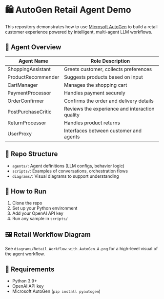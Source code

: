 # 🛍️ AutoGen Retail Agent Demo

This repository demonstrates how to use [Microsoft AutoGen](https://github.com/microsoft/autogen) to build a retail customer experience powered by intelligent, multi-agent LLM workflows.

## 🧠 Agent Overview

| Agent Name          | Role Description                                 |
|---------------------|--------------------------------------------------|
| ShoppingAssistant   | Greets customer, collects preferences            |
| ProductRecommender  | Suggests products based on input                 |
| CartManager         | Manages the shopping cart                        |
| PaymentProcessor    | Handles payment securely                         |
| OrderConfirmer      | Confirms the order and delivery details          |
| PostPurchaseCritic  | Reviews the experience and interaction quality   |
| ReturnProcessor     | Handles product returns                          |
| UserProxy           | Interfaces between customer and agents           |

## 📂 Repo Structure

- `agents/`: Agent definitions (LLM configs, behavior logic)
- `scripts/`: Examples of conversations, orchestration flows
- `diagrams/`: Visual diagrams to support understanding

## 🧪 How to Run

1. Clone the repo
2. Set up your Python environment
3. Add your OpenAI API key
4. Run any sample in `scripts/`

## 🖼️ Retail Workflow Diagram

See `diagrams/Retail_Workflow_with_AutoGen_A.png` for a high-level visual of the agent workflow.

## 📌 Requirements

- Python 3.9+
- OpenAI API key
- Microsoft AutoGen (`pip install pyautogen`)
